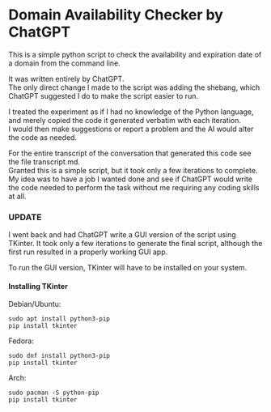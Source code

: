 # Domain Availability Checker by ChatGPT

This is a simple python script to check the availability and expiration date of a domain from the command line.  

It was written entirely by ChatGPT.  
The only direct change I made to the script was adding the shebang, which ChatGPT suggested I do to make the script easier to run.  

I treated the experiment as if I had no knowledge of the Python language, and merely copied the code it
generated verbatim with each iteration.  
I would then make suggestions or report a problem and the AI would alter the code as needed. 

For the entire transcript of the conversation that generated this code see the file transcript.md.  
Granted this is a simple script, but it took only a few iterations to complete.  
My idea was to have a job I wanted done and see if ChatGPT would write the code needed to perform the task 
without me requiring any coding skills at all.

### UPDATE

I went back and had ChatGPT write a GUI version of the script using TKinter.
It took only a few iterations to generate the final script, although the first run resulted in a properly working GUI app.

To run the GUI version, TKinter will have to be installed on your system.

#### Installing TKinter
Debian/Ubuntu:
```
sudo apt install python3-pip
pip install tkinter
```
Fedora:
```
sudo dnf install python3-pip
pip install tkinter
```
Arch:
```
sudo pacman -S python-pip
pip install tkinter
```
